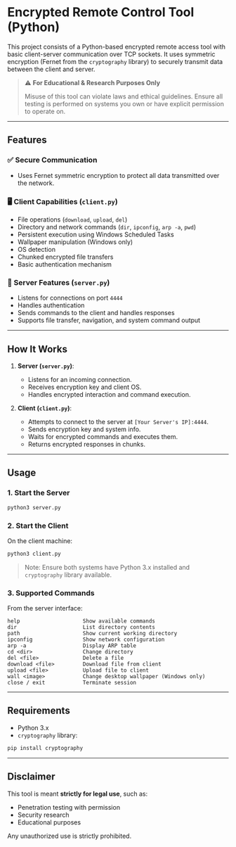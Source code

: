 # Encrypted Remote Control Tool (Python)

This project consists of a Python-based encrypted remote access tool with basic client-server communication over TCP sockets. It uses symmetric encryption (Fernet from the `cryptography` library) to securely transmit data between the client and server.

> ⚠️ **For Educational & Research Purposes Only**
>
> Misuse of this tool can violate laws and ethical guidelines. Ensure all testing is performed on systems you own or have explicit permission to operate on.

---

## Features

### ✅ Secure Communication
- Uses Fernet symmetric encryption to protect all data transmitted over the network.

### 🖥 Client Capabilities (`client.py`)
- File operations (`download`, `upload`, `del`)
- Directory and network commands (`dir`, `ipconfig`, `arp -a`, `pwd`)
- Persistent execution using Windows Scheduled Tasks
- Wallpaper manipulation (Windows only)
- OS detection
- Chunked encrypted file transfers
- Basic authentication mechanism

### 📡 Server Features (`server.py`)
- Listens for connections on port `4444`
- Handles authentication
- Sends commands to the client and handles responses
- Supports file transfer, navigation, and system command output

---

## How It Works

1. **Server (`server.py`)**:
    - Listens for an incoming connection.
    - Receives encryption key and client OS.
    - Handles encrypted interaction and command execution.

2. **Client (`client.py`)**:
    - Attempts to connect to the server at `[Your Server's IP]:4444`.
    - Sends encryption key and system info.
    - Waits for encrypted commands and executes them.
    - Returns encrypted responses in chunks.

---

## Usage

### 1. Start the Server
```bash
python3 server.py
```

### 2. Start the Client
On the client machine:
```bash
python3 client.py
```

> Note: Ensure both systems have Python 3.x installed and `cryptography` library available.

### 3. Supported Commands
From the server interface:
```text
help                    Show available commands
dir                     List directory contents
path                    Show current working directory
ipconfig                Show network configuration
arp -a                  Display ARP table
cd <dir>                Change directory
del <file>              Delete a file
download <file>         Download file from client
upload <file>           Upload file to client
wall <image>            Change desktop wallpaper (Windows only)
close / exit            Terminate session
```

---

## Requirements

- Python 3.x
- `cryptography` library:
```bash
pip install cryptography
```

---

## Disclaimer

This tool is meant **strictly for legal use**, such as:
- Penetration testing with permission
- Security research
- Educational purposes

Any unauthorized use is strictly prohibited.
